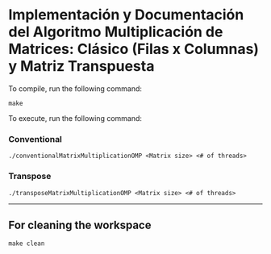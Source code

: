 # Implementación y Documentación del Algoritmo Multiplicación de Matrices: Clásico (Filas x Columnas) y Matriz Transpuesta

To compile, run the following command:

``` console
make
```

To execute, run the following command:

### Conventional

``` console
./conventionalMatrixMultiplicationOMP <Matrix size> <# of threads>
```

### Transpose

``` console
./transposeMatrixMultiplicationOMP <Matrix size> <# of threads>
```

---

## For cleaning the workspace

``` console
make clean
```
